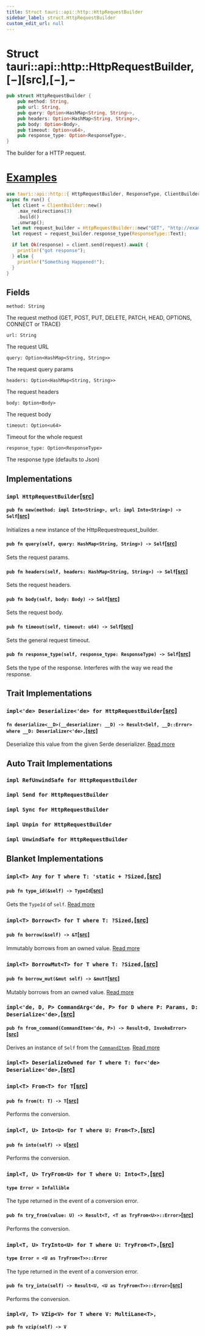 ```yaml
---
title: Struct tauri::api::http::HttpRequestBuilder
sidebar_label: struct.HttpRequestBuilder
custom_edit_url: null
---
```


# Struct tauri::api::http&#x3A;:HttpRequestBuilder,\[−]\[src],\[−],−

```rs
pub struct HttpRequestBuilder {
    pub method: String,
    pub url: String,
    pub query: Option<HashMap<String, String>>,
    pub headers: Option<HashMap<String, String>>,
    pub body: Option<Body>,
    pub timeout: Option<u64>,
    pub response_type: Option<ResponseType>,
}
```

The builder for a HTTP request.

# [Examples](/docs/api/rust/tauri/about:blank#examples)

```rs
use tauri::api::http::{ HttpRequestBuilder, ResponseType, ClientBuilder };
async fn run() {
  let client = ClientBuilder::new()
    .max_redirections(3)
    .build()
    .unwrap();
  let mut request_builder = HttpRequestBuilder::new("GET", "http://example.com");
  let request = request_builder.response_type(ResponseType::Text);

  if let Ok(response) = client.send(request).await {
    println!("got response");
  } else {
    println!("Something Happened!");
  }
}
```

## Fields

`method: String`

The request method (GET, POST, PUT, DELETE, PATCH, HEAD, OPTIONS, CONNECT or TRACE)

`url: String`

The request URL

`query: Option<HashMap<String, String>>`

The request query params

`headers: Option<HashMap<String, String>>`

The request headers

`body: Option<Body>`

The request body

`timeout: Option<u64>`

Timeout for the whole request

`response_type: Option<ResponseType>`

The response type (defaults to Json)

## Implementations

### `impl HttpRequestBuilder`[\[src\]](/docs/api/rust/tauri/../../../src/tauri/api/http.rs#277-320 "goto source code")

#### `pub fn new(method: impl Into<String>, url: impl Into<String>) -> Self`[\[src\]](/docs/api/rust/tauri/../../../src/tauri/api/http.rs#279-289 "goto source code")

Initializes a new instance of the HttpRequestrequest_builder.

#### `pub fn query(self, query: HashMap<String, String>) -> Self`[\[src\]](/docs/api/rust/tauri/../../../src/tauri/api/http.rs#292-295 "goto source code")

Sets the request params.

#### `pub fn headers(self, headers: HashMap<String, String>) -> Self`[\[src\]](/docs/api/rust/tauri/../../../src/tauri/api/http.rs#298-301 "goto source code")

Sets the request headers.

#### `pub fn body(self, body: Body) -> Self`[\[src\]](/docs/api/rust/tauri/../../../src/tauri/api/http.rs#304-307 "goto source code")

Sets the request body.

#### `pub fn timeout(self, timeout: u64) -> Self`[\[src\]](/docs/api/rust/tauri/../../../src/tauri/api/http.rs#310-313 "goto source code")

Sets the general request timeout.

#### `pub fn response_type(self, response_type: ResponseType) -> Self`[\[src\]](/docs/api/rust/tauri/../../../src/tauri/api/http.rs#316-319 "goto source code")

Sets the type of the response. Interferes with the way we read the response.

## Trait Implementations

### `impl<'de> Deserialize<'de> for HttpRequestBuilder`[\[src\]](/docs/api/rust/tauri/../../../src/tauri/api/http.rs#258 "goto source code")

#### `fn deserialize<__D>(__deserializer: __D) -> Result<Self, __D::Error> where __D: Deserializer<'de>,`[\[src\]](/docs/api/rust/tauri/../../../src/tauri/api/http.rs#258 "goto source code")

Deserialize this value from the given Serde deserializer. [Read more](https://docs.rs/serde/1.0.126/serde/de/trait.Deserialize.html#tymethod.deserialize)

## Auto Trait Implementations

### `impl RefUnwindSafe for HttpRequestBuilder`

### `impl Send for HttpRequestBuilder`

### `impl Sync for HttpRequestBuilder`

### `impl Unpin for HttpRequestBuilder`

### `impl UnwindSafe for HttpRequestBuilder`

## Blanket Implementations

### `impl<T> Any for T where T: 'static + ?Sized,`[\[src\]](https://doc.rust-lang.org/nightly/src/core/any.rs.html#131-135 "goto source code")

#### `pub fn type_id(&self) -> TypeId`[\[src\]](https://doc.rust-lang.org/nightly/src/core/any.rs.html#132 "goto source code")

Gets the `TypeId` of `self`. [Read more](https://doc.rust-lang.org/nightly/core/any/trait.Any.html#tymethod.type_id)

### `impl<T> Borrow<T> for T where T: ?Sized,`[\[src\]](https://doc.rust-lang.org/nightly/src/core/borrow.rs.html#208-213 "goto source code")

#### `pub fn borrow(&self) -> &T`[\[src\]](https://doc.rust-lang.org/nightly/src/core/borrow.rs.html#210 "goto source code")

Immutably borrows from an owned value. [Read more](https://doc.rust-lang.org/nightly/core/borrow/trait.Borrow.html#tymethod.borrow)

### `impl<T> BorrowMut<T> for T where T: ?Sized,`[\[src\]](https://doc.rust-lang.org/nightly/src/core/borrow.rs.html#216-220 "goto source code")

#### `pub fn borrow_mut(&mut self) -> &mutT`[\[src\]](https://doc.rust-lang.org/nightly/src/core/borrow.rs.html#217 "goto source code")

Mutably borrows from an owned value. [Read more](https://doc.rust-lang.org/nightly/core/borrow/trait.BorrowMut.html#tymethod.borrow_mut)

### `impl<'de, D, P> CommandArg<'de, P> for D where P: Params, D: Deserialize<'de>,`[\[src\]](/docs/api/rust/tauri/../../../src/tauri/command.rs#47-52 "goto source code")

#### `pub fn from_command(CommandItem<'de, P>) -> Result<D, InvokeError>`[\[src\]](/docs/api/rust/tauri/../../../src/tauri/command.rs#48-51 "goto source code")

Derives an instance of `Self` from the [`CommandItem`](/docs/api/rust/tauri/../../../tauri/command/struct.CommandItem "CommandItem"). [Read more](/docs/api/rust/tauri/../../../tauri/command/trait.CommandArg#tymethod.from_command)

### `impl<T> DeserializeOwned for T where T: for<'de> Deserialize<'de>,`[\[src\]](https://docs.rs/serde/1.0.126/src/serde/de/mod.rs.html#603 "goto source code")

### `impl<T> From<T> for T`[\[src\]](https://doc.rust-lang.org/nightly/src/core/convert/mod.rs.html#544-548 "goto source code")

#### `pub fn from(t: T) -> T`[\[src\]](https://doc.rust-lang.org/nightly/src/core/convert/mod.rs.html#545 "goto source code")

Performs the conversion.

### `impl<T, U> Into<U> for T where U: From<T>,`[\[src\]](https://doc.rust-lang.org/nightly/src/core/convert/mod.rs.html#533-540 "goto source code")

#### `pub fn into(self) -> U`[\[src\]](https://doc.rust-lang.org/nightly/src/core/convert/mod.rs.html#537 "goto source code")

Performs the conversion.

### `impl<T, U> TryFrom<U> for T where U: Into<T>,`[\[src\]](https://doc.rust-lang.org/nightly/src/core/convert/mod.rs.html#581-590 "goto source code")

#### `type Error = Infallible`

The type returned in the event of a conversion error.

#### `pub fn try_from(value: U) -> Result<T, <T as TryFrom<U>>::Error>`[\[src\]](https://doc.rust-lang.org/nightly/src/core/convert/mod.rs.html#587 "goto source code")

Performs the conversion.

### `impl<T, U> TryInto<U> for T where U: TryFrom<T>,`[\[src\]](https://doc.rust-lang.org/nightly/src/core/convert/mod.rs.html#567-576 "goto source code")

#### `type Error = <U as TryFrom<T>>::Error`

The type returned in the event of a conversion error.

#### `pub fn try_into(self) -> Result<U, <U as TryFrom<T>>::Error>`[\[src\]](https://doc.rust-lang.org/nightly/src/core/convert/mod.rs.html#573 "goto source code")

Performs the conversion.

### `impl<V, T> VZip<V> for T where V: MultiLane<T>,`

#### `pub fn vzip(self) -> V`
